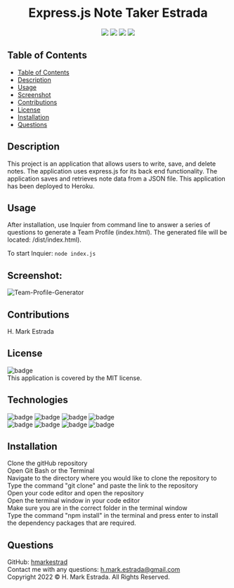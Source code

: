 <h1 align="center">Express.js Note Taker Estrada</h1>

<p align="center">
<img src="https://img.shields.io/github/repo-size/hmarkestrad/Note-Taker-Estrada"/>
<img src="https://img.shields.io/github/languages/top/hmarkestrad/Note-Taker-Estrada"/>
<img src="https://img.shields.io/github/issues/hmarkestrad/Note-Taker-Estrada"/>
<img src="https://img.shields.io/github/last-commit/hmarkestrad/Note-Taker-Estrada"/>
</p>
  
## Table of Contents
- [Table of Contents](#table-of-contents)
- [Description](#description)
- [Usage](#usage)
- [Screenshot](#screenshot)
- [Contributions](#contributions)
- [License](#license)
- [Installation](#installation)
- [Questions](#questions)
  
## Description
This project is an application that allows users to write, save, and delete notes. The application uses express.js for its back end functionality. The application saves and retrieves note data from a JSON file. This application has been deployed to Heroku.  
  
## Usage
After installation, use Inquier from command line to answer a series of questions to generate a Team Profile (index.html). The generated file will be located: /dist/index.html).  
  
To start Inquier: `node index.js`
  
## Screenshot:  
![Team-Profile-Generator](assets/image/samplepage.png)  
  
## Contributions
H. Mark Estrada
  
## License
![badge](https://img.shields.io/badge/license-MIT-brightgreen)<br>
This application is covered by the MIT license. 
  
## Technologies
![badge](https://img.shields.io/badge/Javascript-blue)
![badge](https://img.shields.io/badge/jQuery-blue)
![badge](https://img.shields.io/badge/-node.js-blue)
![badge](https://img.shields.io/badge/-inquirer-blue)</br>
![badge](https://img.shields.io/badge/-screencastify-blue)
![badge](https://img.shields.io/badge/-json-blue)
![badge](https://img.shields.io/badge/-html5-blue)
![badge](https://img.shields.io/badge/-css-blue)
  
## Installation
Clone the gitHub repository</br>
Open Git Bash or the Terminal</br>
Navigate to the directory where you would like to clone the repository to</br>
Type the command "git clone" and paste the link to the repository</br>
Open your code editor and open the repository</br>
Open the terminal window in your code editor</br>
Make sure you are in the correct folder in the terminal window</br>
Type the command "npm install" in the terminal and press enter to install the dependency packages that are required.</br>
  
## Questions
GitHub: [hmarkestrad](https://github.com/hmarkestrad)<br>
Contact me with any questions: h.mark.estrada@gmail.com<br>
Copyright 2022 © H. Mark Estrada. All Rights Reserved.<br>